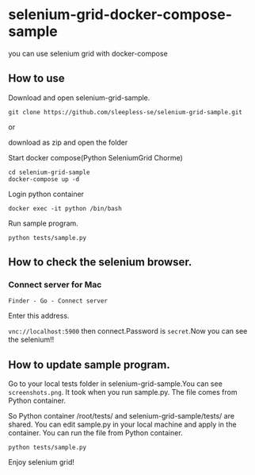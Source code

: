 # selenium-grid-docker-compose-sample
you can use selenium grid with docker-compose

## How to use

Download and open selenium-grid-sample.

```
git clone https://github.com/sleepless-se/selenium-grid-sample.git
```

or

download as zip and open the folder

Start docker compose(Python SeleniumGrid Chorme)

```
cd selenium-grid-sample
docker-compose up -d
```

Login python container

```
docker exec -it python /bin/bash
```

Run sample program.

```
python tests/sample.py
```

## How to check the selenium browser.

### Connect server for Mac

`Finder - Go - Connect server`

Enter this address.

`vnc://localhost:5900` then connect.Password is `secret`.Now you can see the selenium!!

## How to update sample program.

Go to your local tests folder in selenium-grid-sample.You can see `screenshots.png`. It took when you run sample.py. The file comes from Python container.

So Python container /root/tests/ and selenium-grid-sample/tests/ are shared. You can edit sample.py in your local machine and apply in the container. You can run the file from Python container.

```
python tests/sample.py
```

Enjoy selenium grid!